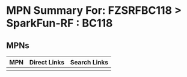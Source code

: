 



# MPN Summary For: FZSRFBC118 > SparkFun-RF : BC118

## MPNs
  

|MPN|Direct Links|Search Links|
| :--- | :--- | :--- |
||||
